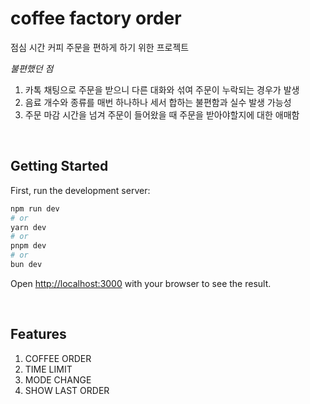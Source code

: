 # coffee factory order

점심 시간 커피 주문을 편하게 하기 위한 프로젝트

_불편했던 점_

1. 카톡 채팅으로 주문을 받으니 다른 대화와 섞여 주문이 누락되는 경우가 발생
2. 음료 개수와 종류를 매번 하나하나 세서 합하는 불편함과 실수 발생 가능성
3. 주문 마감 시간을 넘겨 주문이 들어왔을 때 주문을 받아야할지에 대한 애매함

<br />

## Getting Started

First, run the development server:

```bash
npm run dev
# or
yarn dev
# or
pnpm dev
# or
bun dev
```

Open [http://localhost:3000](http://localhost:3000) with your browser to see the result.

<br />

## Features

1. COFFEE ORDER
2. TIME LIMIT
3. MODE CHANGE
4. SHOW LAST ORDER
